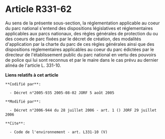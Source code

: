 # Article R331-62

Au sens de la présente sous-section, la réglementation applicable au coeur du parc national s'entend des dispositions
législatives et réglementaires applicables aux parcs nationaux, des règles générales de protection du ou des coeurs de parc
fixées par le décret de création, des modalités d'application par la charte du parc de ces règles générales ainsi que des
dispositions réglementaires applicables au coeur du parc édictées par le directeur de l'établissement public du parc national
en vertu des pouvoirs de police qui lui sont reconnus et par le maire dans le cas prévu au dernier alinéa de l'article L.
331-10.

**Liens relatifs à cet article**

	**Codifié par**:

	  - Décret n°2005-935 2005-08-02 JORF 5 août 2005

	**Modifié par**:

	  - Décret n°2006-944 du 28 juillet 2006 - art. 1 () JORF 29 juillet 2006

	**Cite**:

	  - Code de l'environnement - art. L331-10 (V)

